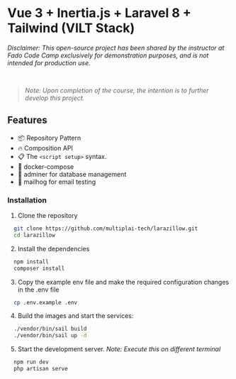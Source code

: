 # Vue 3 + Inertia.js + Laravel 8 + Tailwind (VILT Stack)

*Disclaimer: This open-source project has been shared by the instructor at Fado Code Camp exclusively for demonstration purposes, and is not intended for production use.*

<br>

> *Note: Upon completion of the course, the intention is to further develop this project.*


## Features
- 📦 Repository Pattern
- 🔥 Composition API
- 📋 The `<script setup>` syntax.
- 🐋 docker-compose
- 🧮 adminer for database management
- 📧 mailhog for email testing

### Installation

1. Clone the repository

```bash
  git clone https://github.com/multiplai-tech/larazillow.git
  cd larazillow
```

2. Install the dependencies

```bash
  npm install
  composer install
```

3. Copy the example env file and make the required configuration changes in the .env file

```bash
  cp .env.example .env
```

4. Build the images and start the services:

```bash
  ./vendor/bin/sail build
  ./vendor/bin/sail up -d
```

5. Start the development server. *Note: Execute this on different terminal*

```bash
  npm run dev
  php artisan serve
```

